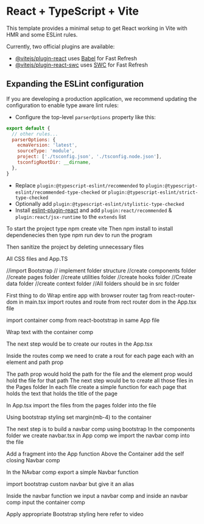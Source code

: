 # React + TypeScript + Vite

This template provides a minimal setup to get React working in Vite with HMR and some ESLint rules.

Currently, two official plugins are available:

- [@vitejs/plugin-react](https://github.com/vitejs/vite-plugin-react/blob/main/packages/plugin-react/README.md) uses [Babel](https://babeljs.io/) for Fast Refresh
- [@vitejs/plugin-react-swc](https://github.com/vitejs/vite-plugin-react-swc) uses [SWC](https://swc.rs/) for Fast Refresh

## Expanding the ESLint configuration

If you are developing a production application, we recommend updating the configuration to enable type aware lint rules:

- Configure the top-level `parserOptions` property like this:

```js
export default {
  // other rules...
  parserOptions: {
    ecmaVersion: 'latest',
    sourceType: 'module',
    project: ['./tsconfig.json', './tsconfig.node.json'],
    tsconfigRootDir: __dirname,
  },
}
```

- Replace `plugin:@typescript-eslint/recommended` to `plugin:@typescript-eslint/recommended-type-checked` or `plugin:@typescript-eslint/strict-type-checked`
- Optionally add `plugin:@typescript-eslint/stylistic-type-checked`
- Install [eslint-plugin-react](https://github.com/jsx-eslint/eslint-plugin-react) and add `plugin:react/recommended` & `plugin:react/jsx-runtime` to the `extends` list


To start the project type npm create vite
 Then npm install to install dependenecies 
 then type npm run dev to run the program 

 Then sanitize the project by deleting unnecessary files


 All CSS files and App.TS

 
//import Bootstrap
// implement folder structure
//create components folder
//create pages folder
//create utilities folder
//create hooks folder
//Create data folder
//create context folder
//All folders should be in src folder


First thing to do 
Wrap entire app with browser router tag from react-router-dom in main.tsx
import routes and route from rect router dom in the App.tsx file

import container comp from react-bootstrap in same App file

Wrap text with the container comp

The next step would be to create our routes in the App.tsx 

Inside the routes comp we need to crate a rout for each page each with an element and path prop

The path prop would hold the path for the file and the element prop would hold the file for that path
The next step would be to create all those files in the Pages folder
In each file create a simple function for each page that holds the text that holds the title of the page

In App.tsx import the files from the pages folder into the file

Using bootstrap styling set margin(mb-4) to the container

The next step is to build a navbar comp using bootstrap
In the components folder we create navbar.tsx
in App comp we import the navbar comp into the file


Add a fragment into the App function
 Above the Container add the self closing Navbar comp


 In the NAvbar comp export a simple Navbar function

 import bootstrap custom navbar but give it an alias 

 Inside the navbar function we input a navbar comp and inside an navbar comp input the container comp
 
 Apply appropriate Bootstrap styling here 
 refer to video
 
